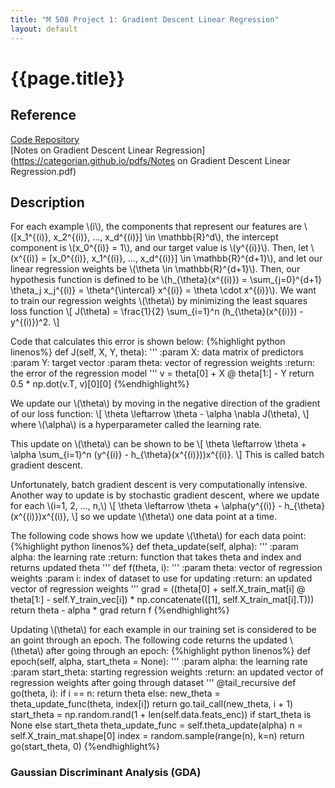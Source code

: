 ```yaml
---
title: "M 508 Project 1: Gradient Descent Linear Regression"
layout: default
---
```

<h1>{{page.title}}</h1>

<h2>Reference</h2>

<a href = "https://github.com/CategorIAN/M508_HW1">Code Repository</a>\
[Notes on Gradient Descent Linear Regression](https://categorian.github.io/pdfs/Notes on Gradient Descent Linear Regression.pdf)

<h2>Description</h2>
<p>
For each example \(i\), the components that represent our features are \([x_1^{(i)}, x_2^{(i)}, ..., x_d^{(i)}] \in \mathbb{R}^d\), the intercept component is \(x_0^{(i)} = 1\), and our target value is \(y^{(i)}\). Then, let \(x^{(i)} = [x_0^{(i)}, x_1^{(i)}, ..., x_d^{(i)}] \in \mathbb{R}^{d+1}\), and let our linear regression weights be \(\theta \in \mathbb{R}^{d+1}\). Then, our hypothesis function is defined to be \(h_{\theta}(x^{(i)}) = \sum_{j=0}^{d+1} \theta_j x_j^{(i)} = \theta^{\intercal} x^{(i)} = \theta \cdot x^{(i)}\). We want to train our regression weights \(\theta\) by minimizing the least squares loss function
\[
J(\theta) = \frac{1}{2} \sum_{i=1}^n (h_{\theta}(x^{(i)}) - y^{(i)})^2.
\]
</p>

<p>
Code that calculates this error is shown below:
{%highlight python linenos%}
def J(self, X, Y, theta):
    '''
    :param X: data matrix of predictors
    :param Y: target vector
    :param theta: vector of regression weights
    :return: the error of the regression model
    '''
    v = theta[0] + X @ theta[1:] - Y
    return 0.5 * np.dot(v.T, v)[0][0]
{%endhighlight%}
</p>

<p>
We update our \(\theta\) by moving in the negative direction of the gradient of our loss function:
\[
\theta \leftarrow \theta - \alpha \nabla J(\theta),
\]
where \(\alpha\) is a hyperparameter called the learning rate. 
</p>

<p>
This update on \(\theta\) can be shown to be 
\[
\theta \leftarrow \theta + \alpha \sum_{i=1}^n (y^{(i)} - h_{\theta}(x^{(i)}))x^{(i)}.
\]
This is called batch gradient descent.
</p>

<p>
Unfortunately, batch gradient descent is very computationally intensive. Another way to update is by stochastic gradient descent, where we update for each \(i=1, 2, ..., n,\)
\[
\theta \leftarrow \theta + \alpha(y^{(i)} - h_{\theta}(x^{(i)})x^{(i)},
\]
so we update \(\theta\) one data point at a time.
</p>

<p>
The following code shows how we update \(\theta\) for each data point:
{%highlight python linenos%}
def theta_update(self, alpha):
    '''
    :param alpha: the learning rate
    :return: function that takes theta and index and returns updated theta
    '''
    def f(theta, i):
        '''
        :param theta: vector of regression weights
        :param i: index of dataset to use for updating
        :return: an updated vector of regression weights
        '''
        grad = ((theta[0] + self.X_train_mat[i] @ theta[1:] - self.Y_train_vec[i]) *
                np.concatenate(([1], self.X_train_mat[i].T)))
        return theta - alpha * grad
    return f
{%endhighlight%}
</p>

<p>
Updating \(\theta\) for each example in our training set is considered to be an goint through an epoch. The following code returns the updated \(\theta\) after going through an epoch:
{%highlight python linenos%}
def epoch(self, alpha, start_theta = None):
    '''
    :param alpha: the learning rate
    :param start_theta: starting regression weights
    :return: an updated vector of regression weights after going through dataset
    '''
    @tail_recursive
    def go(theta, i):
        if i == n:
            return theta
        else:
            new_theta = theta_update_func(theta, index[i])
            return go.tail_call(new_theta, i + 1)
    start_theta = np.random.rand(1 + len(self.data.feats_enc)) if start_theta is None else start_theta
    theta_update_func = self.theta_update(alpha)
    n = self.X_train_mat.shape[0]
    index = random.sample(range(n), k=n)
    return go(start_theta, 0)
{%endhighlight%}
</p>
<h3>Gaussian Discriminant Analysis (GDA)</h3>

